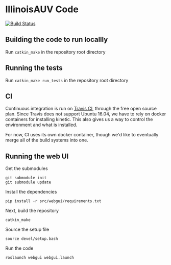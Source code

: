 # IllinoisAUV Code
[![Build Status](https://travis-ci.org/IllinoisAUV/software.svg?branch=master)](https://travis-ci.org/IllinoisAUV/software)


## Building the code to run locallly
Run `catkin_make` in the repository root directory

## Running the tests
Run `catkin_make run_tests` in the repository root directory

## CI

Continuous integration is run on [Travis CI](https://travis-ci.org), through the free open source plan. Since Travis does not support Ubuntu 16.04, we have to rely on docker containers for installing kinetic. This also gives us a way to control the environment and what is installed.

For now, CI uses its own docker container, though we'd like to eventually merge all of the build systems into one.


## Running the web UI

Get the submodules
```
git submodule init
git submodule update
```

Install the dependencies
```
pip install -r src/webgui/requirements.txt
```

Next, build the repository
```
catkin_make
```

Source the setup file
```
source devel/setup.bash
```

Run the code
```
roslaunch webgui webgui.launch
```
